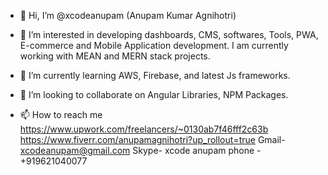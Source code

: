 - 👋 Hi, I’m @xcodeanupam (Anupam Kumar Agnihotri)

- 👀 I’m interested in developing dashboards, CMS, softwares, Tools, PWA, E-commerce and Mobile Application development. 
    I am currently working with MEAN and MERN stack projects.
- 🌱 I’m currently learning AWS, Firebase, and latest Js frameworks.
- 💞️ I’m looking to collaborate on Angular Libraries, NPM Packages.

- 📫 How to reach me
https://www.upwork.com/freelancers/~0130ab7f46fff2c63b
https://www.fiverr.com/anupamagnihotri?up_rollout=true
Gmail- xcodeanupam@gmail.com
Skype- xcode anupam
phone - +919621040077

<!---
xcodeanupam/xcodeanupam is a ✨ special ✨ repository because its `README.md` (this file) appears on your GitHub profile.
You can click the Preview link to take a look at your changes.
--->
